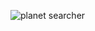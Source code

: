![planet searcher](https://user-images.githubusercontent.com/33811775/87927742-fb11dd80-ca83-11ea-831d-b427d1deff19.png)

